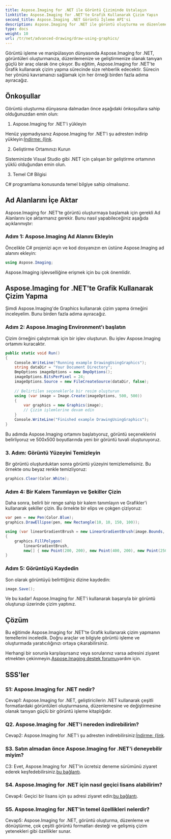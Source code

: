 ```yaml
---
title: Aspose.Imaging for .NET ile Görüntü Çiziminde Ustalaşın
linktitle: Aspose.Imaging for .NET'te Grafik Kullanarak Çizim Yapın
second_title: Aspose.Imaging .NET Görüntü İşleme API'si
description: Aspose.Imaging for .NET ile görüntü oluşturma ve düzenlemeyi keşfedin. C#'ta kolaylıkla resim çizmeyi ve düzenlemeyi öğrenin.
type: docs
weight: 10
url: /tr/net/advanced-drawing/draw-using-graphics/
---
```

Görüntü işleme ve manipülasyon dünyasında Aspose.Imaging for .NET, görüntüleri oluşturmanıza, düzenlemenize ve geliştirmenize olanak tanıyan güçlü bir araç olarak öne çıkıyor. Bu eğitim, Aspose.Imaging for .NET'te Grafik kullanarak çizim yapma sürecinde size rehberlik edecektir. Sürecin her yönünü kavramanızı sağlamak için her örneği birden fazla adıma ayıracağız.

## Önkoşullar

Görüntü oluşturma dünyasına dalmadan önce aşağıdaki önkoşullara sahip olduğunuzdan emin olun:

1. Aspose.Imaging for .NET'i yükleyin

 Henüz yapmadıysanız Aspose.Imaging for .NET'i şu adresten indirip yükleyin:[İndirme: {link](https://releases.aspose.com/imaging/net/).

2. Geliştirme Ortamınızı Kurun

Sisteminizde Visual Studio gibi .NET için çalışan bir geliştirme ortamının yüklü olduğundan emin olun.

3. Temel C# Bilgisi

C# programlama konusunda temel bilgiye sahip olmalısınız.

## Ad Alanlarını İçe Aktar

Aspose.Imaging for .NET'te görüntü oluşturmaya başlamak için gerekli Ad Alanlarını içe aktarmanız gerekir. Bunu nasıl yapabileceğiniz aşağıda açıklanmıştır:

### Adım 1: Aspose.Imaging Ad Alanını Ekleyin

Öncelikle C# projenizi açın ve kod dosyanızın en üstüne Aspose.Imaging ad alanını ekleyin:

```csharp
using Aspose.Imaging;
```

Aspose.Imaging işlevselliğine erişmek için bu çok önemlidir.

## Aspose.Imaging for .NET'te Grafik Kullanarak Çizim Yapma

Şimdi Aspose.Imaging'de Graphics kullanarak çizim yapma örneğini inceleyelim. Bunu birden fazla adıma ayıracağız.

### Adım 2: Aspose.Imaging Environment'ı başlatın

Çizim örneğini çalıştırmak için bir işlev oluşturun. Bu işlev Aspose.Imaging ortamını kuracaktır.

```csharp
public static void Run()
{
    Console.WriteLine("Running example DrawingUsingGraphics");
    string dataDir = "Your Document Directory";
    BmpOptions imageOptions = new BmpOptions();
    imageOptions.BitsPerPixel = 24;
    imageOptions.Source = new FileCreateSource(dataDir, false);
    
    // Belirtilen seçeneklerle bir resim oluşturun
    using (var image = Image.Create(imageOptions, 500, 500))
    {
        var graphics = new Graphics(image);
        // Çizim işlemlerine devam edin
    }
    Console.WriteLine("Finished example DrawingUsingGraphics");
}
```

Bu adımda Aspose.Imaging ortamını başlatıyoruz, görüntü seçeneklerini belirliyoruz ve 500x500 boyutlarında yeni bir görüntü tuvali oluşturuyoruz.

### 3. Adım: Görüntü Yüzeyini Temizleyin

Bir görüntü oluşturduktan sonra görüntü yüzeyini temizlemelisiniz. Bu örnekte onu beyaz renkle temizliyoruz:

```csharp
graphics.Clear(Color.White);
```

### Adım 4: Bir Kalem Tanımlayın ve Şekiller Çizin

Daha sonra, belirli bir renge sahip bir kalem tanımlayın ve Grafikler'i kullanarak şekiller çizin. Bu örnekte bir elips ve çokgen çiziyoruz:

```csharp
var pen = new Pen(Color.Blue);
graphics.DrawEllipse(pen, new Rectangle(10, 10, 150, 100));

using (var linearGradientBrush = new LinearGradientBrush(image.Bounds, Color.Red, Color.White, 45f))
{
    graphics.FillPolygon(
        linearGradientBrush,
        new[] { new Point(200, 200), new Point(400, 200), new Point(250, 350) });
}
```

### Adım 5: Görüntüyü Kaydedin

Son olarak görüntüyü belirttiğiniz dizine kaydedin:

```csharp
image.Save();
```

Ve bu kadar! Aspose.Imaging for .NET'i kullanarak başarıyla bir görüntü oluşturup üzerinde çizim yaptınız.

## Çözüm

Bu eğitimde Aspose.Imaging for .NET'te Grafik kullanarak çizim yapmanın temellerini inceledik. Doğru araçlar ve bilgiyle görüntü işleme ve oluşturmada yaratıcılığınızı ortaya çıkarabilirsiniz.

 Herhangi bir sorunla karşılaşırsanız veya sorularınız varsa adresini ziyaret etmekten çekinmeyin.[Aspose.Imaging destek forumu](https://forum.aspose.com/)yardım için.

## SSS'ler

### S1: Aspose.Imaging for .NET nedir?

Cevap1: Aspose.Imaging for .NET, geliştiricilerin .NET kullanarak çeşitli formatlardaki görüntüleri oluşturmasına, düzenlemesine ve değiştirmesine olanak tanıyan güçlü bir görüntü işleme kitaplığıdır.

### Q2. Aspose.Imaging for .NET'i nereden indirebilirim?

 Cevap2: Aspose.Imaging for .NET'i şu adresten indirebilirsiniz:[İndirme: {link](https://releases.aspose.com/imaging/net/).

### S3. Satın almadan önce Aspose.Imaging for .NET'i deneyebilir miyim?

 C3: Evet, Aspose.Imaging for .NET'in ücretsiz deneme sürümünü ziyaret ederek keşfedebilirsiniz.[bu bağlantı](https://releases.aspose.com/).

### S4. Aspose.Imaging for .NET için nasıl geçici lisans alabilirim?

 Cevap4: Geçici bir lisans için şu adresi ziyaret edin:[bu bağlantı](https://purchase.aspose.com/temporary-license/).

### S5. Aspose.Imaging for .NET'in temel özellikleri nelerdir?

Cevap5: Aspose.Imaging for .NET, görüntü oluşturma, düzenleme ve dönüştürme, çok çeşitli görüntü formatları desteği ve gelişmiş çizim yetenekleri gibi özellikler sunar.